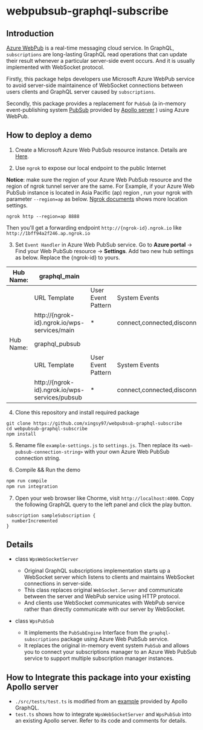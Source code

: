# webpubsub-graphql-subscribe

## Introduction
[Azure WebPub](https://docs.microsoft.com/en-us/azure/azure-web-pubsub/overview) is a real-time messaging cloud service.
In GraphQL, `subscriptions` are long-lasting GraphQL read operations that can update their result whenever a particular server-side event occurs. And it is usually implemented with WebSocket protocol. 

Firstly, this package helps developers use Microsoft Azure WebPub service to avoid server-side maintainence of WebSocket connections between users clients and GraphQL server caused by `subscriptions`.

Secondly, this package provides a replacement for `PubSub` (a in-memory event-publishing system [PubSub](https://www.apollographql.com/docs/apollo-server/data/subscriptions/#the-pubsub-class) provided by [Apollo server](https://www.apollographql.com/docs/apollo-server/data/subscriptions/) ) using Azure WebPub.

## How to deploy a demo 

1. Create a Microsoft Azure Web PubSub resource instance. Details are [Here](https://docs.microsoft.com/en-us/azure/azure-web-pubsub/quickstart-serverless?tabs=javascript).

2. Use `ngrok` to expose our local endpoint to the public Internet

**Notice**: make sure the region of your Azure Web PubSub resource and the region of ngrok tunnel server are the same. For Example, if your Azure Web PubSub instance is located in Asia Pacific (ap) region , run your ngrok with parameter `--region=ap` as below. [Ngrok documents](https://ngrok.com/docs#global-locations) shows more location settings.
```
ngrok http --region=ap 8888 
```
Then you'll get a forwarding endpoint `http://{ngrok-id}.ngrok.io` like `http://1bff94a2f246.ap.ngrok.io`

3. Set `Event Handler` in Azure Web PubSub service. Go to **Azure portal** -> Find your Web PubSub resource -> **Settings**. Add two new hub settings as below. Replace the {ngrok-id} to yours. 

| Hub Name: | graphql_main                                   |                    |                                |
| --------- | ---------------------------------------------- | ------------------ | ------------------------------ |
|           | URL Template                                   | User Event Pattern | System Events                  |
|           | http://{ngrok-id}.ngrok.io/wps-services/main   | *                  | connect,connected,disconnected |
| Hub Name: | graphql_pubsub                                 |                    |                                |
|           | URL Template                                   | User Event Pattern | System Events                  |
|           | http://{ngrok-id}.ngrok.io/wps-services/pubsub | *                  | connect,connected,disconnected |

4. Clone this repository and install required package
```git
git clone https://github.com/xingsy97/webpubsub-graphql-subscribe
cd webpubsub-graphql-subscribe
npm install
```

5. Rename file `example-settings.js` to `settings.js`. Then replace its `<web-pubsub-connection-string>` with your own Azure Web PubSub connection string.

6. Compile && Run the demo
```bash
npm run compile
npm run integration
```

7. Open your web browser like Chorme, visit `http://localhost:4000`.
Copy the following GraphQL query to the left panel and click the play button.
```gql
subscription sampleSubscription {
  numberIncremented
}
```

## Details
- class `WpsWebSocketServer`
  - Original GraphQL subscriptions implementation starts up a WebSocket server which listens to clients and maintains WebSocket connections in server-side. 
  - This class replaces original `WebSocket.Server` and communicate between the server and WebPub service using HTTP protocol.
  - And clients use WebSocket communicates with WebPub service rather than directly communicate with our server by WebSocket.

- class `WpsPubSub`
  - It implements the `PubSubEngine` Interface from the `graphql-subscriptions` package using Azure Web PubSub service.
  - It replaces the original in-memory event system `PubSub` and allows you to connect your subscriptions manager to an Azure Web PubSub service to support multiple subscription manager instances.

## How to Integrate this package into your existing Apollo server
- `./src/tests/test.ts` is modified from an [example](https://github.com/apollographql/docs-examples/blob/7105d77acfc67d6cb4097cc27a7956051ec0c1b5/server-subscriptions-as3/index.js) provided by Apollo GraphQL. 
- `test.ts` shows how to integrate `WpsWebSocketServer` and `WpsPubSub` into an existing Apollo server. Refer to its code and comments for details.
